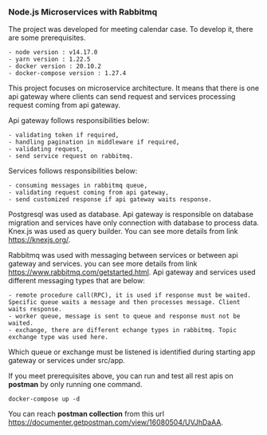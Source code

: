 ### **Node.js Microservices with Rabbitmq**

The project was developed for meeting calendar case. To develop it, there are some prerequisites.

    - node version : v14.17.0
    - yarn version : 1.22.5
    - docker version : 20.10.2
    - docker-compose version : 1.27.4

This project focuses on microservice architecture. It means that there is one api gateway where clients can send request and services processing request coming from api gateway.

Api gateway follows responsibilities below:

    - validating token if required,
    - handling pagination in middleware if required,
    - validating request,
    - send service request on rabbitmq.

Services follows responsibilities below:

    - consuming messages in rabbitmq queue,
    - validating request coming from api gateway,
    - send customized response if api gateway waits response.

Postgresql was used as database. Api gateway is responsible on database migration and services have only connection with database to process data. Knex.js was used as query builder. You can see more details from link https://knexjs.org/.

Rabbitmq was used with messaging between services or between api gateway and services. you can see more details from link https://www.rabbitmq.com/getstarted.html. Api gateway and services used different messaging types that are below:

    - remote procedure call(RPC), it is used if response must be waited. Specific queue waits a message and then processes message. Client waits response.
    - worker queue, message is sent to queue and response must not be waited.
    - exchange, there are different echange types in rabbitmq. Topic exchange type was used here.

Which queue or exchange must be listened is identified during starting app gateway or services under src/app. 

If you meet prerequisites above, you can run and test all rest apis on **postman** by only running one command.

    docker-compose up -d

You can reach **postman collection** from this url https://documenter.getpostman.com/view/16080504/UVJhDaAA.

